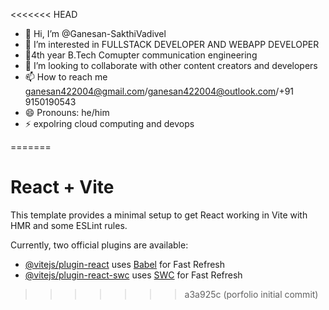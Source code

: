 <<<<<<< HEAD
- 👋 Hi, I’m @Ganesan-SakthiVadivel
- 👀 I’m interested in FULLSTACK DEVELOPER AND WEBAPP DEVELOPER 
- 🌱4th year B.Tech Comupter communication engineering 
- 💞️ I’m looking to collaborate with other content creators and developers
- 📫 How to reach me ganesan422004@gmail.com/ganesan422004@outlook.com/+91 9150190543
- 😄 Pronouns: he/him
- ⚡ expolring cloud computing and devops

<!---
Ganesan-SakthiVadivel/Ganesan-SakthiVadivel is a ✨ special ✨ repository because its `README.md` (this file) appears on your GitHub profile.
You can click the Preview link to take a look at your changes.
--->
=======
# React + Vite

This template provides a minimal setup to get React working in Vite with HMR and some ESLint rules.

Currently, two official plugins are available:

- [@vitejs/plugin-react](https://github.com/vitejs/vite-plugin-react/blob/main/packages/plugin-react/README.md) uses [Babel](https://babeljs.io/) for Fast Refresh
- [@vitejs/plugin-react-swc](https://github.com/vitejs/vite-plugin-react-swc) uses [SWC](https://swc.rs/) for Fast Refresh
>>>>>>> a3a925c (porfolio initial commit)
